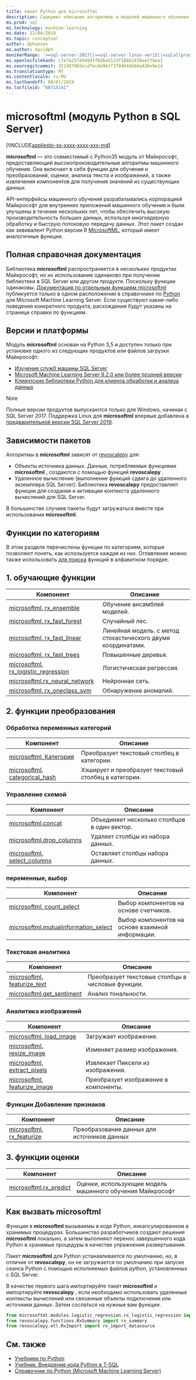```yaml
---
title: пакет Python для microsoftml
description: Содержит описание алгоритмов и моделей машинного обучения Майкрософт для Python, связанных с рабочими нагрузками SQL Server машинного обучения.
ms.prod: sql
ms.technology: machine-learning
ms.date: 12/04/2018
ms.topic: conceptual
author: dphansen
ms.author: davidph
monikerRange: '>=sql-server-2017||>=sql-server-linux-ver15||=sqlallproducts-allversions'
ms.openlocfilehash: c7e7a25749484ff0db4d133f10862438ae5f8ea1
ms.sourcegitcommit: 321497065ecd7ecde9bff378464db8da426e9e14
ms.translationtype: MT
ms.contentlocale: ru-RU
ms.lasthandoff: 08/01/2019
ms.locfileid: "68715141"
---
```

# <a name="microsoftml-python-module-in-sql-server"></a>microsoftml (модуль Python в SQL Server)
[!INCLUDE[appliesto-ss-xxxx-xxxx-xxx-md](../../includes/appliesto-ss-xxxx-xxxx-xxx-md.md)]

**microsoftml** — это совместимый с Python35 модуль от Майкрософт, предоставляющий высокопроизводительные алгоритмы машинного обучения. Она включает в себя функции для обучения и преобразований, оценки, анализа текста и изображений, а также извлечения компонентов для получения значений из существующих данных.

API-интерфейсы машинного обучения разрабатывались корпорацией Майкрософт для внутренних приложений машинного обучения и были улучшены в течение нескольких лет, чтобы обеспечить высокую производительность больших данных, используя многоядерную обработку и быструю потоковую передачу данных. Этот пакет создан как эквивалент Python версии R [MicrosoftML](../r/ref-r-microsoftml.md), который имеет аналогичные функции. 

## <a name="full-reference-documentation"></a>Полная справочная документация

Библиотека **microsoftml** распространяется в нескольких продуктах Майкрософт, но их использование одинаково при получении библиотеки в SQL Server или другом продукте. Поскольку функции одинаковы, [Документация по отдельным функциям microsoftml](https://docs.microsoft.com/machine-learning-server/python-reference/microsoftml/microsoftml-package) публикуется только в одном расположении в справочнике по [Python](https://docs.microsoft.com/machine-learning-server/python-reference/introducing-python-package-reference) для Microsoft Machine Learning Server. Если существуют какие-либо поведения конкретного продукта, расхождения будут указаны на странице справки по функциям.

## <a name="versions-and-platforms"></a>Версии и платформы

Модуль **microsoftml** основан на Python 3,5 и доступен только при установке одного из следующих продуктов или файлов загрузки Майкрософт:

+ [Изучение служб машины SQL Server](../install/sql-machine-learning-services-windows-install.md)
+ [Microsoft Machine Learning Server 9.2.0 или более поздней версии](https://docs.microsoft.com/machine-learning-server/)
+ [Клиентские библиотеки Python для клиента обработки и анализа данных](setup-python-client-tools-sql.md)

> [!NOTE]
> Полные версии продуктов выпускаются только для Windows, начиная с SQL Server 2017. Поддержка Linux для **microsoftml** впервые добавлена в [предварительной версии SQL Server 2019](../../linux/sql-server-linux-setup-machine-learning.md).

## <a name="package-dependencies"></a>Зависимости пакетов

Алгоритмы в **microsoftml** зависят от [revoscalepy](ref-py-revoscalepy.md) для:

+ Объекты источника данных. Данные, потребляемые функциями **microsoftml** , создаются с помощью функций **revoscalepy** .
+ Удаленное вычисление (выполнение функций сдвига до удаленного экземпляра SQL Server). Библиотека **revoscalepy** предоставляет функции для создания и активации контекста удаленного вычислений для SQL Server.

В большинстве случаев пакеты будут загружаться вместе при использовании **microsoftml**.

## <a name="functions-by-category"></a>Функции по категориям

В этом разделе перечислены функции по категориям, которые позволяют понять, как используется каждая из них. Оглавление можно также использовать [для поиска](https://docs.microsoft.com/machine-learning-server/python-reference/introducing-python-package-reference) функций в алфавитном порядке.

## <a name="1-training-functions"></a>1\. обучающие функции

| Компонент | Описание |
|----------|-------------|
|[microsoftml. rx_ensemble](https://docs.microsoft.com/machine-learning-server/python-reference/microsoftml/rx-ensemble) | Обучение ансамблей моделей. |
|[microsoftml. rx_fast_forest](https://docs.microsoft.com/machine-learning-server/python-reference/microsoftml/rx-fast-forest)  | Случайный лес. |
|[microsoftml. rx_fast_linear](https://docs.microsoft.com/machine-learning-server/python-reference/microsoftml/rx-fast-linear) | Линейная модель. с метод стохастического двумя координатами. |
|[microsoftml. rx_fast_trees](https://docs.microsoft.com/machine-learning-server/python-reference/microsoftml/rx-fast-trees) | Повышенные деревья. |
|[microsoftml. rx_logistic_regression](https://docs.microsoft.com/machine-learning-server/python-reference/microsoftml/rx-logistic-regression) | Логистическая регрессия. |
|[microsoftml.rx_neural_network](https://docs.microsoft.com/machine-learning-server/python-reference/microsoftml/rx-neural-network) | Нейронная сеть. |
|[microsoftml. rx_oneclass_svm](https://docs.microsoft.com/machine-learning-server/python-reference/microsoftml/rx-oneclass-svm) | Обнаружение аномалий. |

<a name="ml-transforms"></a>

## <a name="2-transform-functions"></a>2\. функции преобразования

### <a name="categorical-variable-handling"></a>Обработка переменных категорий

| Компонент | Описание |
|----------|-------------|
|[microsoftml. Категория](https://docs.microsoft.com/machine-learning-server/python-reference/microsoftml/categorical) | Преобразует текстовый столбец в категории. |
|[microsoftml. categorical_hash](https://docs.microsoft.com/machine-learning-server/python-reference/microsoftml/categorical-hash) | Хэширует и преобразует текстовый столбец в категории. |

### <a name="schema-manipulation"></a>Управление схемой

| Компонент | Описание |
|----------|-------------|
|[microsoftml.concat](https://docs.microsoft.com/machine-learning-server/python-reference/microsoftml/concat) | Объединяет несколько столбцов в один вектор. |
|[microsoftml.drop_columns](https://docs.microsoft.com/machine-learning-server/python-reference/microsoftml/drop-columns) | Удаляет столбцы из набора данных. |
|[microsoftml. select_columns](https://docs.microsoft.com/machine-learning-server/python-reference/microsoftml/select-columns) | Оставляет столбцы набора данных. |


### <a name="variable-selection"></a>переменные, выбор

| Компонент | Описание |
|----------|-------------|
|[microsoftml. count_select](https://docs.microsoft.com/machine-learning-server/python-reference/microsoftml/count-select) |Выбор компонентов на основе счетчиков. |
|[microsoftml.mutualinformation_select](https://docs.microsoft.com/machine-learning-server/python-reference/microsoftml/mutualinformation-select) | Выбор компонентов на основе взаимной информации. |


### <a name="text-analytics"></a>Текстовая аналитика

| Компонент | Описание |
|----------|-------------|
|[microsoftml. featurize_text](https://docs.microsoft.com/machine-learning-server/python-reference/microsoftml/featurize-text) | Преобразует текстовые столбцы в числовые функции. |
|[microsoftml.get_sentiment](https://docs.microsoft.com/machine-learning-server/python-reference/microsoftml/get-sentiment) | Анализ тональности. |


### <a name="image-analytics"></a>Аналитика изображений 

| Компонент | Описание |
|----------|-------------|
|[microsoftml. load_image](https://docs.microsoft.com/machine-learning-server/python-reference/microsoftml/load-image) | Загружает изображение. |
|[microsoftml. resize_image](https://docs.microsoft.com/machine-learning-server/python-reference/microsoftml/resize-image) | Изменяет размер изображения. |
|[microsoftml. extract_pixels](https://docs.microsoft.com/machine-learning-server/python-reference/microsoftml/extract-pixels) | Извлекает Пиксели из изображения. |
|[microsoftml. featurize_image](https://docs.microsoft.com/machine-learning-server/python-reference/microsoftml/featurize-image) | Преобразует изображение в компоненты. |

### <a name="featurization-functions"></a>Функции Добавление признаков

| Компонент | Описание |
|----------|-------------|
|[microsoftml. rx_featurize](https://docs.microsoft.com/machine-learning-server/python-reference/microsoftml/rx-featurize) | Преобразование данных для источников данных |

<a name="ml-scoring"></a>

## <a name="3-scoring-functions"></a>3\. функции оценки

| Компонент | Описание |
|----------|-------------|
|[microsoftml.rx_predict](https://docs.microsoft.com/machine-learning-server/python-reference/microsoftml/rx-predict) | Оценки, использующие модель машинного обучения Майкрософт |

## <a name="how-to-call-microsoftml"></a>Как вызвать microsoftml

Функции в **microsoftml** вызываемы в коде Python, инкапсулированном в хранимых процедурах. Большинство разработчиков создают решения **microsoftml** локально, а затем выполняют перенос завершенного кода Python в хранимые процедуры в качестве упражнения развертывания.

Пакет **microsoftml** для Python устанавливается по умолчанию, но, в отличие от **revoscalepy**, он не загружается по умолчанию при запуске сеанса Python с помощью исполняемых файлов python, установленных с SQL Server.

В качестве первого шага импортируйте пакет **microsoftml** и импортируйте **revoscalepy** , если необходимо использовать удаленные контексты вычислений или связанные объекты подключения или источники данных. Затем сослаться на нужные вам функции.

```python
from microsoftml.modules.logistic_regression.rx_logistic_regression import rx_logistic_regression
from revoscalepy.functions.RxSummary import rx_summary
from revoscalepy.etl.RxImport import rx_import_datasource
```

## <a name="see-also"></a>См. также

+ [Учебники по Python](../tutorials/sql-server-python-tutorials.md)
+ [Учебник. Внедрение кода Python в T-SQL](../tutorials/run-python-using-t-sql.md)
+ [Справочник по Python (Microsoft Machine Learning Server)](https://docs.microsoft.com/machine-learning-server/python-reference/introducing-python-package-reference)

